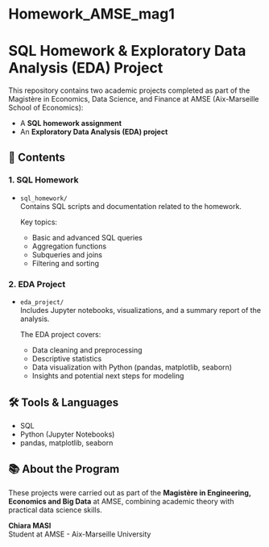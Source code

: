 # Homework_AMSE_mag1
# SQL Homework & Exploratory Data Analysis (EDA) Project

This repository contains two academic projects completed as part of the Magistère in Economics, Data Science, and Finance at AMSE (Aix-Marseille School of Economics):

- A **SQL homework assignment** 
- An **Exploratory Data Analysis (EDA) project** 

## 📁 Contents

### 1. SQL Homework
- `sql_homework/`  
  Contains SQL scripts and documentation related to the homework.
  
  Key topics:
  - Basic and advanced SQL queries
  - Aggregation functions
  - Subqueries and joins
  - Filtering and sorting

### 2. EDA Project
- `eda_project/`  
  Includes Jupyter notebooks, visualizations, and a summary report of the analysis.

  The EDA project covers:
  - Data cleaning and preprocessing
  - Descriptive statistics
  - Data visualization with Python (pandas, matplotlib, seaborn)
  - Insights and potential next steps for modeling

## 🛠️ Tools & Languages
- SQL
- Python (Jupyter Notebooks)
- pandas, matplotlib, seaborn

## 📚 About the Program
These projects were carried out as part of the **Magistère in Engineering, Economics and Big Data** at AMSE, combining academic theory with practical data science skills.

**Chiara MASI**  
Student at AMSE - Aix-Marseille University  

